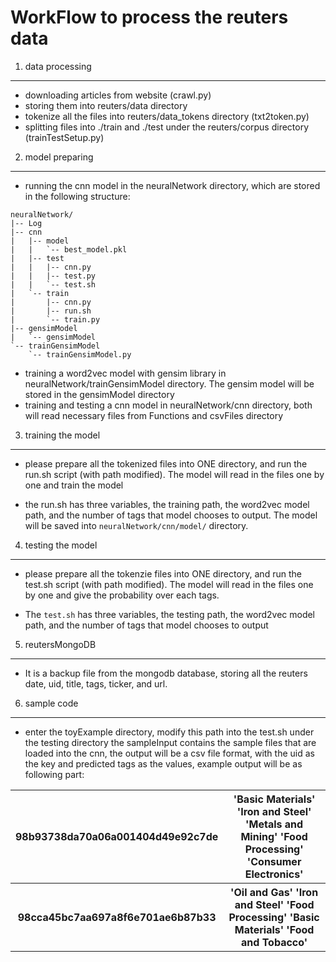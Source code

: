 
WorkFlow to process the reuters data
====================================


1. data processing
------------------

*  downloading articles from website  (crawl.py) 
*  storing them into reuters/data directory
*  tokenize all the files into reuters/data_tokens directory (txt2token.py)
*  splitting files into ./train and ./test under the reuters/corpus directory (trainTestSetup.py)

2. model preparing
------------------

*  running the cnn model in the neuralNetwork directory, which are stored in the following structure:
```
neuralNetwork/
|-- Log
|-- cnn
|   |-- model
|   |   `-- best_model.pkl
|   |-- test
|   |   |-- cnn.py
|   |   |-- test.py
|   |   `-- test.sh
|   `-- train
|       |-- cnn.py
|       |-- run.sh
|       `-- train.py
|-- gensimModel
|   `-- gensimModel
`-- trainGensimModel
    `-- trainGensimModel.py
```

*   training a word2vec model with gensim library in neuralNetwork/trainGensimModel directory. The gensim model will be stored in the gensimModel directory
*   training and testing a cnn model in neuralNetwork/cnn directory, both will read necessary files from Functions and csvFiles directory


3. training the model
---------------------
*    please prepare all the tokenized files into ONE directory, and run the run.sh script (with path modified). The model will read in the files one by one and train the model

*    the run.sh has three variables, the training path, the word2vec model path, and the number of tags that model chooses to output. The model will be saved into ``neuralNetwork/cnn/model/`` directory.

4. testing the model
--------------------
*    please prepare all the tokenzie files into ONE directory, and run the test.sh script (with path modified). The model will read in the files one by one and give the probability over each tags.

*    The ``test.sh`` has three variables, the testing path, the word2vec model path, and the number of tags that model chooses to output


5. reutersMongoDB
-----------------
   
*   It is a backup file from the mongodb database, storing all the reuters date, uid, title, tags, ticker, and url.


6. sample code
--------------
*   enter the toyExample directory, modify this path into the test.sh under the testing directory the sampleInput contains the sample files that are loaded into the cnn, the output will be a csv file format, with the uid as the key and predicted tags as the values, example output will be as following part:

<div>
    <table border="0">
        <tr>
<th>98b93738da70a06a001404d49e92c7de</th>
<th>'Basic Materials' 'Iron and Steel' 'Metals and Mining' 'Food Processing' 'Consumer Electronics'</th>
</tr>
<tr>
<th>98cca45bc7aa697a8f6e701ae6b87b33</th>
<th>'Oil and Gas' 'Iron and Steel' 'Food Processing' 'Basic Materials' 'Food and Tobacco'</th>
</tr>
</table>
</div>
